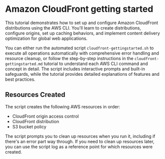 # Amazon CloudFront getting started

This tutorial demonstrates how to set up and configure Amazon CloudFront distributions using the AWS CLI. You'll learn to create distributions, configure origins, set up caching behaviors, and implement content delivery optimization for global web applications.

You can either run the automated script `cloudfront-gettingstarted.sh` to execute all operations automatically with comprehensive error handling and resource cleanup, or follow the step-by-step instructions in the `cloudfront-gettingstarted.md` tutorial to understand each AWS CLI command and concept in detail. The script includes interactive prompts and built-in safeguards, while the tutorial provides detailed explanations of features and best practices.

## Resources Created

The script creates the following AWS resources in order:

- CloudFront origin access control
- CloudFront distribution
- S3 bucket policy

The script prompts you to clean up resources when you run it, including if there's an error part way through. If you need to clean up resources later, you can use the script log as a reference point for which resources were created.